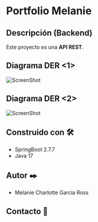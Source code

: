 # Portfolio Melanie

## Descripción (Backend)

Este proyecto es una <b>API REST</b>.


## Diagrama DER <1>

![ScreenShot](sql/nombredelder.png)

## Diagrama DER <2>

![ScreenShot](sql/nombreDiagramaDeTablas.png)

## Construido con 🛠️

* SpringBoot 2.7.7
* Java 17

## Autor ✒️
* Melanie Charlotte Garcia Ross

## Contacto 📱


